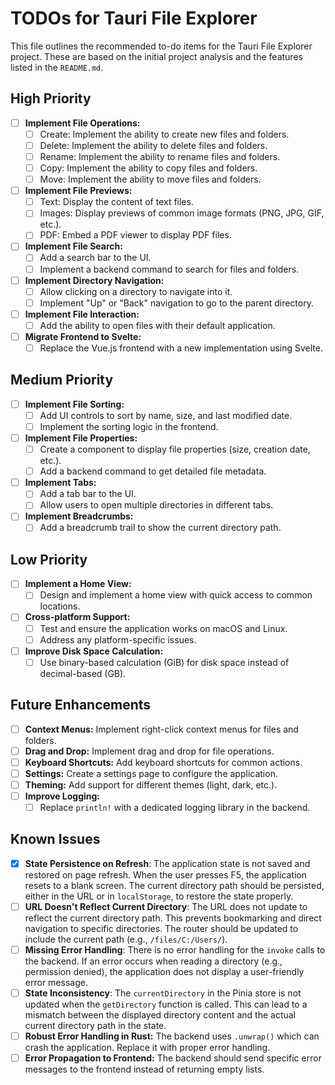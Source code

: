 # TODOs for Tauri File Explorer

This file outlines the recommended to-do items for the Tauri File Explorer project. These are based on the initial project analysis and the features listed in the `README.md`.

## High Priority

*   [ ] **Implement File Operations:**
    *   [ ] Create: Implement the ability to create new files and folders.
    *   [ ] Delete: Implement the ability to delete files and folders.
    *   [ ] Rename: Implement the ability to rename files and folders.
    *   [ ] Copy: Implement the ability to copy files and folders.
    *   [ ] Move: Implement the ability to move files and folders.
*   [ ] **Implement File Previews:**
    *   [ ] Text: Display the content of text files.
    *   [ ] Images: Display previews of common image formats (PNG, JPG, GIF, etc.).
    *   [ ] PDF: Embed a PDF viewer to display PDF files.
*   [ ] **Implement File Search:**
    *   [ ] Add a search bar to the UI.
    *   [ ] Implement a backend command to search for files and folders.
*   [ ] **Implement Directory Navigation:**
    *   [ ] Allow clicking on a directory to navigate into it.
    *   [ ] Implement "Up" or "Back" navigation to go to the parent directory.
*   [ ] **Implement File Interaction:**
    *   [ ] Add the ability to open files with their default application.
*   [ ] **Migrate Frontend to Svelte:**
    *   [ ] Replace the Vue.js frontend with a new implementation using Svelte.

## Medium Priority

*   [ ] **Implement File Sorting:**
    *   [ ] Add UI controls to sort by name, size, and last modified date.
    *   [ ] Implement the sorting logic in the frontend.
*   [ ] **Implement File Properties:**
    *   [ ] Create a component to display file properties (size, creation date, etc.).
    *   [ ] Add a backend command to get detailed file metadata.
*   [ ] **Implement Tabs:**
    *   [ ] Add a tab bar to the UI.
    *   [ ] Allow users to open multiple directories in different tabs.
*   [ ] **Implement Breadcrumbs:**
    *   [ ] Add a breadcrumb trail to show the current directory path.

## Low Priority

*   [ ] **Implement a Home View:**
    *   [ ] Design and implement a home view with quick access to common locations.
*   [ ] **Cross-platform Support:**
    *   [ ] Test and ensure the application works on macOS and Linux.
    *   [ ] Address any platform-specific issues.
*   [ ] **Improve Disk Space Calculation:**
    *   [ ] Use binary-based calculation (GiB) for disk space instead of decimal-based (GB).

## Future Enhancements

*   [ ] **Context Menus:** Implement right-click context menus for files and folders.
*   [ ] **Drag and Drop:** Implement drag and drop for file operations.
*   [ ] **Keyboard Shortcuts:** Add keyboard shortcuts for common actions.
*   [ ] **Settings:** Create a settings page to configure the application.
*   [ ] **Theming:** Add support for different themes (light, dark, etc.).
*   [ ] **Improve Logging:**
    *   [ ] Replace `println!` with a dedicated logging library in the backend.

## Known Issues

*   [x] **State Persistence on Refresh**: The application state is not saved and restored on page refresh. When the user presses F5, the application resets to a blank screen. The current directory path should be persisted, either in the URL or in `localStorage`, to restore the state properly.
*   [ ] **URL Doesn't Reflect Current Directory**: The URL does not update to reflect the current directory path. This prevents bookmarking and direct navigation to specific directories. The router should be updated to include the current path (e.g., `/files/C:/Users/`).
*   [ ] **Missing Error Handling**: There is no error handling for the `invoke` calls to the backend. If an error occurs when reading a directory (e.g., permission denied), the application does not display a user-friendly error message.
*   [ ] **State Inconsistency**: The `currentDirectory` in the Pinia store is not updated when the `getDirectory` function is called. This can lead to a mismatch between the displayed directory content and the actual current directory path in the state.
*   [ ] **Robust Error Handling in Rust:** The backend uses `.unwrap()` which can crash the application. Replace it with proper error handling.
*   [ ] **Error Propagation to Frontend:** The backend should send specific error messages to the frontend instead of returning empty lists.
